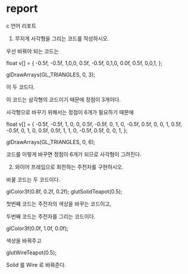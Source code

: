 # report
c 언어 리포트

1. 무지게 사각형을 그리는 코드를 작성하시오.


우선 바꿔야 되는 코드는

float v[] = {
    -0.5f, -0.5f, 1,0,0,
     0.5f, -0.5f, 0,1,0,
     0.0f,  0.5f, 0,0,1,
};

glDrawArrays(GL_TRIANGLES, 0, 3);

이 두 코드다.

이 코드는 삼각형의 코드이기 때문에 정점이 3개이다.

사각형으로 바꾸기 위해서는 정점이 6개가 필요하기 때문에

float v[] = {
    -0.5f, -0.5f, 1, 0, 0,
     0.5f, -0.5f, 0, 1, 0,
    -0.5f,  0.5f, 0, 0, 1,
     0.5f, -0.5f, 0, 1, 0,
     0.5f,  0.5f, 1, 1, 0,
    -0.5f,  0.5f, 0, 0, 1,
};

glDrawArrays(GL_TRIANGLES, 0, 6);

코드를 이렇게 바꾸면 정점이 6개가 되므로 사각형이 그려진다.

2. 와이어 프레임으로 회전하는 주전자를 구현하시오.

   
바꿀 코드는 두 코드이다. 

glColor3f(0.8f, 0.2f, 0.2f);
glutSolidTeapot(0.5);

첫번째 코드는 주전자의 색상을 바꾸는 코드이고, 

두번째 코드는 주전자를 그리는 코드이다.

glColor3f(0.0f, 1.0f, 0.0f);

색상을 바꿔주고

glutWireTeapot(0.5);

Solid 를 Wire 로 바꿔준다.
